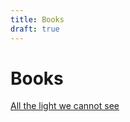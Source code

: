 ```yaml
---
title: Books
draft: true
---
```

# Books
[All the light we cannot see](out/notes/all-the-light-we-cannot-see.md)